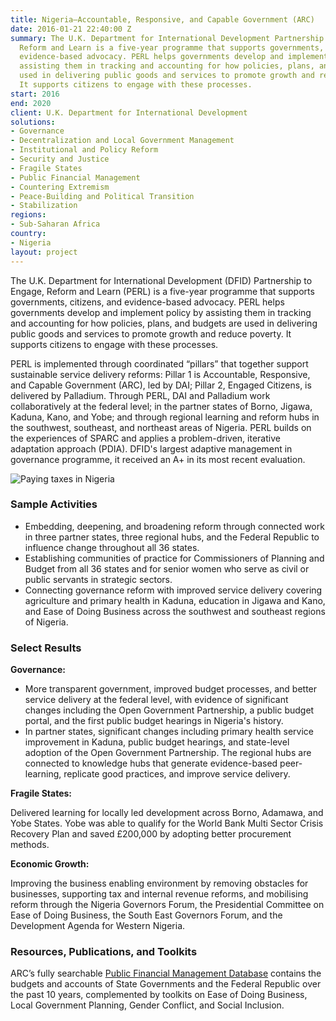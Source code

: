```yaml
---
title: Nigeria—Accountable, Responsive, and Capable Government (ARC)
date: 2016-01-21 22:40:00 Z
summary: The U.K. Department for International Development Partnership to Engage,
  Reform and Learn is a five-year programme that supports governments, citizens, and
  evidence-based advocacy. PERL helps governments develop and implement policy by
  assisting them in tracking and accounting for how policies, plans, and budgets are
  used in delivering public goods and services to promote growth and reduce poverty.
  It supports citizens to engage with these processes.
start: 2016
end: 2020
client: U.K. Department for International Development
solutions:
- Governance
- Decentralization and Local Government Management
- Institutional and Policy Reform
- Security and Justice
- Fragile States
- Public Financial Management
- Countering Extremism
- Peace-Building and Political Transition
- Stabilization
regions:
- Sub-Saharan Africa
country:
- Nigeria
layout: project
---
```


The U.K. Department for International Development (DFID) Partnership to Engage, Reform and Learn (PERL) is a five-year programme that supports governments, citizens, and evidence-based advocacy. PERL helps governments develop and implement policy by assisting them in tracking and accounting for how policies, plans, and budgets are used in delivering public goods and services to promote growth and reduce poverty. It supports citizens to engage with these processes.

PERL is implemented through coordinated “pillars” that together support sustainable service delivery reforms: Pillar 1 is Accountable, Responsive, and Capable Government (ARC), led by DAI; Pillar 2, Engaged Citizens, is delivered by Palladium. Through PERL, DAI and Palladium work collaboratively at the federal level; in the partner states of Borno, Jigawa, Kaduna, Kano, and Yobe; and through regional learning and reform hubs in the southwest, southeast, and northeast areas of Nigeria. PERL builds on the experiences of SPARC and applies a problem-driven, iterative adaptation approach (PDIA). DFID's largest adaptive management in governance programme, it received an A+ in its most recent evaluation.

![Paying taxes in Nigeria](/uploads/SPARCtax.jpg)

### Sample Activities

* Embedding, deepening, and broadening reform through connected work in three partner states, three regional hubs, and the Federal Republic to influence change throughout all 36 states.
* Establishing communities of practice for Commissioners of Planning and Budget from all 36 states and for senior women who serve as civil or public servants in strategic sectors.
* Connecting governance reform with improved service delivery covering agriculture and primary health in Kaduna, education in Jigawa and Kano, and Ease of Doing Business across the southwest and southeast regions of Nigeria.


### Select Results

**Governance:**

* More transparent government, improved budget processes, and better service delivery at the federal level, with evidence of significant changes including the Open Government Partnership, a public budget portal, and the first public budget hearings in Nigeria's history. 
* In partner states, significant changes including primary health service improvement in Kaduna, public budget hearings, and state-level adoption of the Open Government Partnership. The regional hubs are connected to knowledge hubs that generate evidence-based peer-learning, replicate good practices, and improve service delivery.

**Fragile States:** 

Delivered learning for locally led development across Borno, Adamawa, and Yobe States. Yobe was able to qualify for the World Bank Multi Sector Crisis Recovery Plan and saved £200,000 by adopting better procurement methods. 

**Economic Growth:**

Improving the business enabling environment by removing obstacles for businesses, supporting tax and internal revenue reforms, and mobilising reform through the Nigeria Governors Forum, the Presidential Committee on Ease of Doing Business, the South East Governors Forum, and the Development Agenda for Western Nigeria. 

### Resources, Publications, and Toolkits

ARC’s fully searchable [Public Financial Management Database](http://www.perlnigeria.net/new-version/resources-for-partners/perl-arc-public-financial-management-(pfm)-database) contains the budgets and accounts of State Governments and the Federal Republic over the past 10 years, complemented by toolkits on Ease of Doing Business, Local Government Planning, Gender Conflict, and Social Inclusion. 